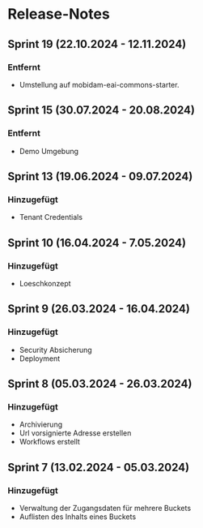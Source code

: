 # Release-Notes
## Sprint 19 (22.10.2024 - 12.11.2024)
### Entfernt
- Umstellung auf mobidam-eai-commons-starter.

## Sprint 15 (30.07.2024 - 20.08.2024)
### Entfernt
- Demo Umgebung

## Sprint 13 (19.06.2024 - 09.07.2024)
### Hinzugefügt
- Tenant Credentials

## Sprint 10 (16.04.2024 - 7.05.2024)
### Hinzugefügt
- Loeschkonzept

## Sprint 9 (26.03.2024 - 16.04.2024)
### Hinzugefügt
- Security Absicherung
- Deployment

## Sprint 8 (05.03.2024 - 26.03.2024)
### Hinzugefügt
- Archivierung
- Url vorsignierte Adresse erstellen
- Workflows erstellt

## Sprint 7 (13.02.2024 - 05.03.2024)
### Hinzugefügt
- Verwaltung der Zugangsdaten für mehrere Buckets
- Auflisten des Inhalts eines Buckets



